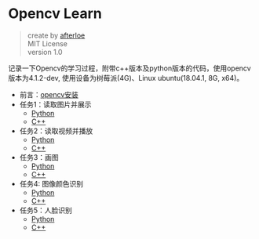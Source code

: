 # Opencv Learn

> create by [afterloe](605728727@qq.com)  
> MIT License  
> version 1.0  

记录一下Opencv的学习过程，附带c++版本及python版本的代码，使用opencv版本为4.1.2-dev,
使用设备为树莓派(4G)、Linux ubuntu(18.04.1, 8G, x64)。

- 前言：[opencv安装](./doc/install.md)
- 任务1：读取图片并展示
    - [Python](./py/readImage.py)
    - [C++](./cxx/ImageShow/summary.md) 
- 任务2：读取视频并播放
    - [Python](./py/videoPlay.py)
    - [C++](./cxx/VideoPlayer/summary.md)
- 任务3：画图
    - [Python](./py/drawOperation.py)
    - [C++](./cxx/DrawOperation/summary.md)
- 任务4: 图像颜色识别
    - [Python](./py/colorBlock.py)
    - [C++](./cxx/ColorBlock/summary.md)
- 任务5：人脸识别
    - [Python](./py)
    - [C++](./cxx/FaceCatch/summary.md)
